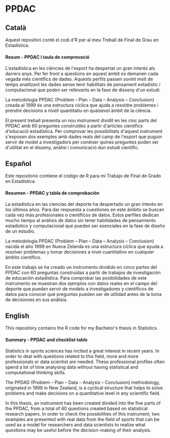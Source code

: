 # PPDAC

## Català

Aquest repositori conté el codi d'R per al meu Treball de Final de Grau en Estadística.

#### Resum - PPDAC i taula de comprovació

L'estadística en les ciències de l'esport ha despertat un gran interès als darrers anys. Per fer front a qüestions en aquest àmbit es demanen cada vegada més científics de dades. Aquests perfils passen sovint molt de temps analitzant les dades sense tenir habilitats de pensament estadístic i computacional que poden ser rellevants en la fase de disseny d'un estudi.

La metodologia PPDAC (Problem – Plan – Data – Analysis – Conclusion) creada al 1999 és una estructura cíclica que ajuda a resoldre problemes i prendre decisions a nivell quantitatiu en qualsevol àmbit de la ciència.

El present treball presenta un nou instrument dividit en les cinc parts del PPDAC amb 60 preguntes construïdes a partir d'articles científics d'educació estadística. Per comprovar les possibilitats d'aquest instrument s'exposen dos exemples amb dades reals del camp de l'esport que puguin servir de model a investigadors per conèixer quines preguntes poden ser d'utilitat en el disseny, anàlisi i comunicació dun estudi científic.

## Español

Este repositorio contiene el código de R para mi Trabajo de Final de Grado en Estadística.

#### Resumen - PPDAC y tabla de comprobación

La estadística en las ciencias del deporte ha despertado un gran interés en los últimos años. Para dar respuesta a cuestiones en este ámbito se buscan cada vez más profesionales o científicos de datos. Estos perfiles dedican mucho tiempo al análisis de datos sin tener habilidades de pensamiento estadístico y computacional que pueden ser esenciales en la fase de diseño de un estudio.

La metodología PPDAC (Problem – Plan – Data – Analysis – Conclusion) nacida el año 1999 en Nueva Zelanda es una estructura cíclica que ayuda a resolver problemas y tomar decisiones a nivel cuantitativo en cualquier ámbito científico.

En este trabajo se ha creado un instrumento dividido en cinco partes del PPDAC con 60 preguntas construidas a partir de trabajos de investigación de educación estadística. Para comprobar las posibilidades de este instrumento se muestran dos ejemplos con datos reales en el campo del deporte que puedan servir de modelo a investigadores y científicos de datos para conocer qué preguntas pueden ser de utilidad antes de la toma de decisiones en sus análisis.

## English

This repository contains the R code for my Bachelor's thesis in Statistics.

#### Summary - PPDAC and checklist table 

Statistics in sports sciences has incited a great interest in recent years. In order to deal with questions related to this field, more and more professionals or data scientist are needed. These professional profiles often spend a lot of time analysing data without having statistical and computational thinking skills.

The PPDAD (Problem – Plan – Data – Analysis – Conclusion) methodology, originated in 1999 in New Zealand, is a cyclical structure that helps to solve problems and make decisions on a quantitative level in any scientific field.

In this thesis, an instrument has been created divided into the five parts of the PPDAC, from a total of 60 questions created based on statistical research papers. In order to check the possibilities of this instrument, two examples are presented with real data from the field of sports that can be used as a model for researchers and data scientists to realize what questions may be useful before the decision-making of their analysis.

